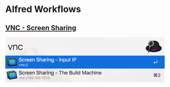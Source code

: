 # Alfred Workflows

## [VNC - Screen Sharing](https://raw.githubusercontent.com/ljinwu/alfred-workflows/master/vnc/vnc.alfredworkflow)
![vnc](https://raw.githubusercontent.com/ljinwu/alfred-workflows/master/vnc/vnc.png)
